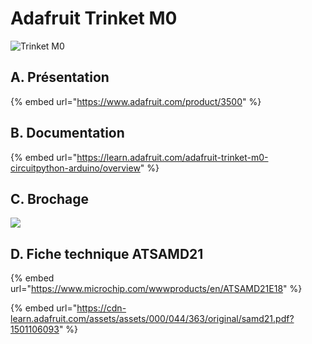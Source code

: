 # Adafruit Trinket M0

![Trinket M0](https://cdn-learn.adafruit.com/assets/assets/000/045/710/original/adafruit_products_trinketm0.jpg?1503516849)

## A. Présentation

{% embed url="https://www.adafruit.com/product/3500" %}

## B. Documentation

{% embed url="https://learn.adafruit.com/adafruit-trinket-m0-circuitpython-arduino/overview" %}

## C. Brochage <a id="firstHeading"></a>

![](https://cdn-learn.adafruit.com/assets/assets/000/049/778/original/adafruit_products_Adafruit_Trinket_M0.png?1514756138)

## D. Fiche technique ATSAMD21

{% embed url="https://www.microchip.com/wwwproducts/en/ATSAMD21E18" %}

{% embed url="https://cdn-learn.adafruit.com/assets/assets/000/044/363/original/samd21.pdf?1501106093" %}



